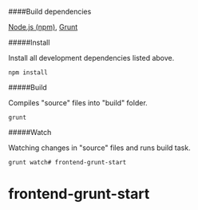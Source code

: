 ####Build dependencies

[Node.js (npm)](https://nodejs.org/en/), [Grunt](http://gruntjs.com/)

#####Install

Install all development dependencies listed above.

    npm install

#####Build

Compiles "source" files into "build" folder.

    grunt

#####Watch

Watching changes in "source" files and runs build task.

    grunt watch# frontend-grunt-start
# frontend-grunt-start
